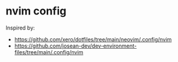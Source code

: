 # nvim config

Inspired by:
* https://github.com/xero/dotfiles/tree/main/neovim/.config/nvim
* https://github.com/josean-dev/dev-environment-files/tree/main/.config/nvim

